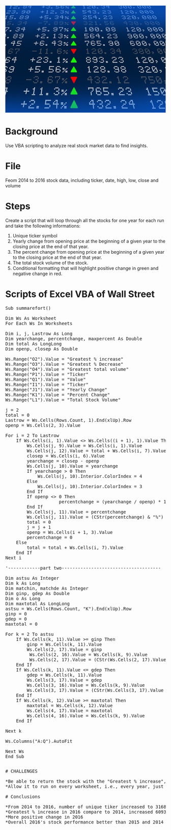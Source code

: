 ![stock Market](pictures/stockmarket.jpg)

# Background

Use VBA scripting to analyze real stock market data to find insights.

# File

Feom 2014 to 2016 stock data, including ticker, date, high, low, close and volume

# Steps

Create a script that will loop through all the stocks for one year for each run and take the following informations:

1. Unique ticker symbol
2. Yearly change from opening price at the beginning of a given year to the closing price at the end of that year.
3. The percent change from opening price at the beginning of a given year to the closing price at the end of that year.
4. The total stock volume of the stock.
5. Conditional formatting that will highlight positive change in green and negative change in red.

# Scripts of Excel VBA of Wall Street
<pre>
Sub summarefort()

Dim Ws As Worksheet 
For Each Ws In Worksheets 

Dim i, j, Lastrow As Long 
Dim yearchange, percentchange, maxpercent As Double
Dim total As LongLong
Dim openp, closep As Double

Ws.Range("O2").Value = "Greatest % increase"
Ws.Range("O3").Value = "Greatest % Decrease"
Ws.Range("O4").Value = "Greatest total volume"
Ws.Range("P1").Value = "Ticker"
Ws.Range("Q1").Value = "Value"
Ws.Range("I1").Value = "Ticker"
Ws.Range("J1").Value = "Yearly Change"
Ws.Range("K1").Value = "Percent Change"
Ws.Range("L1").Value = "Total Stock Volume"

j = 2
total = 0
Lastrow = Ws.Cells(Rows.Count, 1).End(xlUp).Row
openp = Ws.Cells(2, 3).Value

For i = 2 To Lastrow 
    If Ws.Cells(i, 1).Value <> Ws.Cells((i + 1), 1).Value Then
        Ws.Cells(j, 9).Value = Ws.Cells(i, 1).Value
        Ws.Cells(j, 12).Value = total + Ws.Cells(i, 7).Value
        closep = Ws.Cells(i, 6).Value
        yearchange = closep - openp
        Ws.Cells(j, 10).Value = yearchange
        If yearchange > 0 Then
            Ws.Cells(j, 10).Interior.ColorIndex = 4
        Else
            Ws.Cells(j, 10).Interior.ColorIndex = 3
        End If
        If openp <> 0 Then 
                    percentchange = (yearchange / openp) * 100
        End If 
        Ws.Cells(j, 11).Value = percentchange 
        Ws.Cells(j, 11).Value = (CStr(percentchange) & "%")
        total = 0 
        j = j + 1 
        openp = Ws.Cells(i + 1, 3).Value
        percentchange = 0
    Else
        total = total + Ws.Cells(i, 7).Value
    End If     
Next i

'------------part two-------------------------------------

Dim astsu As Integer
Dim k As Long
Dim matchin, matchde As Integer 
Dim ginp, gdep As Double  
Dim o As Long
Dim maxtotal As LongLong
astsu = Ws.Cells(Rows.Count, "K").End(xlUp).Row 
ginp = 0 
gdep = 0
maxtotal = 0 

For k = 2 To astsu 
    If Ws.Cells(k, 11).Value >= ginp Then
        ginp = Ws.Cells(k, 11).Value
        Ws.Cells(2, 17).Value = ginp 
         Ws.Cells(2, 16).Value = Ws.Cells(k, 9).Value
         Ws.Cells(2, 17).Value = (CStr(Ws.Cells(2, 17).Value * 100) & "%")
    End If 
    If Ws.Cells(k, 11).Value <= gdep Then
        gdep = Ws.Cells(k, 11).Value 
        Ws.Cells(3, 17).Value = gdep 
        Ws.Cells(3, 16).Value = Ws.Cells(k, 9).Value 
        Ws.Cells(3, 17).Value = (CStr(Ws.Cells(3, 17).Value * 100) & "%") 
    End If 
    If Ws.Cells(k, 12).Value >= maxtotal Then 
        maxtotal = Ws.Cells(k, 12).Value 
        Ws.Cells(4, 17).Value = maxtotal 
        Ws.Cells(4, 16).Value = Ws.Cells(k, 9).Value 
    End If
    
Next k 

Ws.Columns("A:Q").AutoFit

Next Ws
End Sub
<pre>

# CHALLENGES

*Be able to return the stock with the "Greatest % increase", "Greatest % Decrease" and "Greatest total volume"
*Allow it to run on every worksheet, i.e., every year, just by running the VBA script once

# Conclusions

*From 2014 to 2016, number of unique tiker increased to 3168
*Greatest % increase in 2016 compare to 2014, increased 6093%
*More positive change in 2016
*Overall 2016's stock performance better than 2015 and 2014

